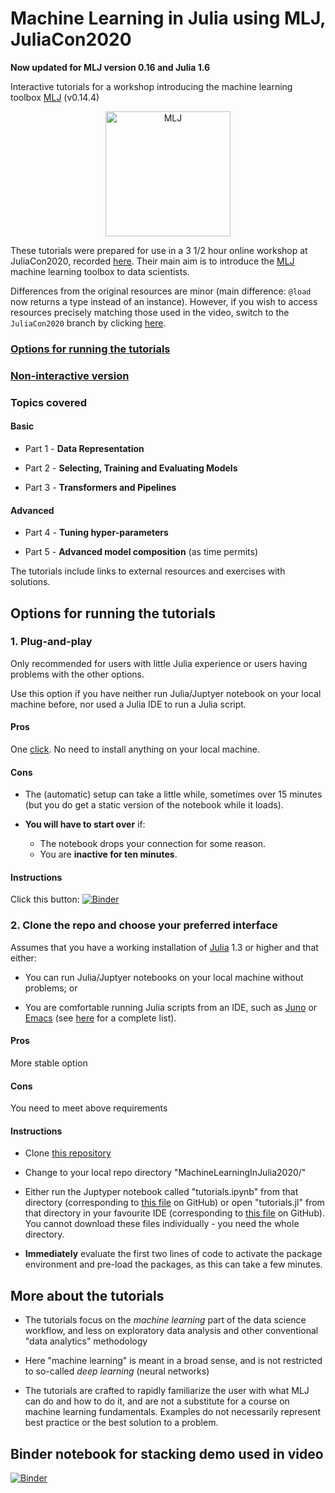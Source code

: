# Machine Learning in Julia using MLJ, JuliaCon2020

**Now updated for MLJ version 0.16 and Julia 1.6**

Interactive tutorials for a workshop introducing the machine learning
toolbox [MLJ](https://alan-turing-institute.github.io/MLJ.jl/stable/) (v0.14.4)

<div align="center">
	<img src="MLJLogo2.svg" alt="MLJ" width="200">
</div>

These tutorials were prepared for use in a 3 1/2 hour online workshop
at JuliaCon2020, recorded
[here](https://www.youtube.com/watch?time_continue=27&v=qSWbCn170HU&feature=emb_title). Their
main aim is to introduce the
[MLJ](https://alan-turing-institute.github.io/MLJ.jl/stable/) machine
learning toolbox to data scientists.

Differences from the original resources are minor (main difference:
`@load` now returns a type instead of an instance). However, if you
wish to access resources precisely matching those used in the video,
switch to the `JuliaCon2020` branch by clicking
[here](https://github.com/ablaom/MachineLearningInJulia2020/tree/for-MLJ-version-0.16).

  
### [Options for running the tutorials](#options-for-running-the-tutorials)

### [Non-interactive version](tutorials.md)

### Topics covered

#### Basic

- Part 1 - **Data Representation**

- Part 2 - **Selecting, Training and Evaluating Models**

- Part 3 - **Transformers and Pipelines**

#### Advanced

- Part 4 - **Tuning hyper-parameters**

- Part 5 - **Advanced model composition** (as time permits)

The tutorials include links to external resources and exercises with
solutions.


## Options for running the tutorials

### 1. Plug-and-play

Only recommended for users with little Julia experience or users having
problems with the other options. 

Use this option if you have neither run Julia/Juptyer notebook on your
local machine before, nor used a Julia IDE to run a Julia script.


#### Pros

One
[click](https://mybinder.org/v2/gh/ablaom/MachineLearningInJulia2020/master?filepath=tutorials.ipynb). No
need to install anything on your local machine.


#### Cons

- The (automatic) setup can take a little while, sometimes over 15
  minutes (but you do get a static version of the notebook while it
  loads).

- **You will have to start over** if:

    - The notebook drops your connection for some reason.
    - You are **inactive for ten minutes**.


#### Instructions

Click this button: [![Binder](https://mybinder.org/badge_logo.svg)](https://mybinder.org/v2/gh/ablaom/MachineLearningInJulia2020/master?filepath=tutorials.ipynb)


### 2. Clone the repo and choose your preferred interface

Assumes that you have a working installation of
[Julia](https://julialang.org/downloads/) 1.3 or higher and that
either:

- You can run Julia/Juptyer notebooks on your local machine without problems; or

- You are comfortable running Julia scripts from an IDE, such as [Juno](https://junolab.org) or [Emacs](https://github.com/JuliaEditorSupport/julia-emacs) (see [here](https://julialang.org) for a complete list).


#### Pros

More stable option

#### Cons

You need to meet above requirements


#### Instructions

- Clone [this repository](https://github.com/ablaom/MachineLearningInJulia2020)

- Change to your local repo directory "MachineLearningInJulia2020/"

- Either run the Juptyper notebook called "tutorials.ipynb" from that
  directory (corresponding to [this file](tutorials.ipynb) on GitHub)
  or open "tutorials.jl" from that directory in your favourite IDE
  (corresponding to [this file](tutorials.jl) on GitHub). You cannot
  download these files individually - you need the whole directory.

- **Immediately** evaluate the first two lines of code to activate the
  package environment and pre-load the packages, as this can take a
  few minutes.


## More about the tutorials 

- The tutorials focus on the *machine learning* part of the data
  science workflow, and less on exploratory data analysis and other
  conventional "data analytics" methodology

- Here "machine learning" is meant in a broad sense, and is not
  restricted to so-called *deep learning* (neural networks)

- The tutorials are crafted to rapidly familiarize the user with what
  MLJ can do and how to do it, and are not a substitute for a course
  on machine learning fundamentals. Examples do not necessarily
  represent best practice or the best solution to a problem.

## Binder notebook for stacking demo used in video

[![Binder](https://mybinder.org/badge_logo.svg)](https://mybinder.org/v2/gh/ablaom/MachineLearningInJulia2020/386ce06766dc1d9d9a0197ec57738b732c1c5d23?filepath=wow.ipynb)

